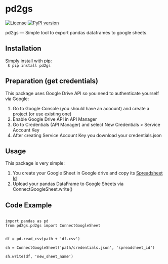 pd2gs
===========
[![License](https://img.shields.io/pypi/l/pd2gs.svg)](https://pypi.python.org/pypi/pd2gs/)
[![PyPI version](https://badge.fury.io/py/pd2gs.svg)](https://pypi.python.org/pypi/pd2gs)


pd2gs — Simple tool to export pandas dataframes to google sheets.


Installation
--------
Simply install with pip:  <br>
    <code> $ pip install pd2gs </code>
    
Preparation (get credentials)
--------
This package uses Google Drive API so you need to authenticate yourself via Google:  
1.  Go to Google Console (you should have an acoount) and create a project (or use existing one)  
2.  Enable Google Drive API in API Manager  
3.  Go to Credentials (API Manager) and select New Credentials > Service Account Key  
4.  After creating Service Account Key you download your credentials.json  

Usage
--------
This package is very simple:  
1.  You create your Google Sheet in Google drive and copy its <a href="http://take.ms/JP5iC">Spreadsheet Id</a>  
2.  Upload your pandas DataFrame to Google Sheets via ConnectGoogleSheet.write()

Code Example
--------
<code>
import pandas as pd    
from pd2gs.pd2gs import ConnectGoogleSheet    

df = pd.read_csv(path + 'df.csv')       
sh = ConnectGoogleSheet('path/credentials.json', 'spreadsheet_id')  
sh.write(df, 'new_sheet_name')  
</code>
